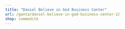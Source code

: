 ```yaml
---
title: "Daniel Believe in God Business Center"
url: /ganta/daniel-believe-in-god-business-center-2/
shop: commodité
---
```

